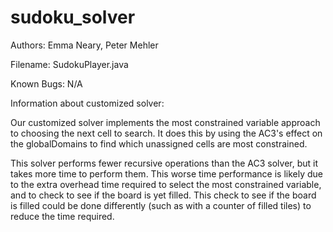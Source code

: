# sudoku_solver


Authors: Emma Neary, Peter Mehler

Filename: SudokuPlayer.java

Known Bugs: N/A

Information about customized solver:

Our customized solver implements the most constrained variable approach to choosing the next cell to search. It does this by using the AC3's effect on the globalDomains to find which unassigned cells are most constrained.

This solver performs fewer recursive operations than the AC3 solver, but it takes more time to perform them. This worse time performance is likely due to the extra overhead time required to select the most constrained variable, and to check to see if the board is yet filled. This check to see if the board is filled could be done differently (such as with a counter of filled tiles) to reduce the time required.
